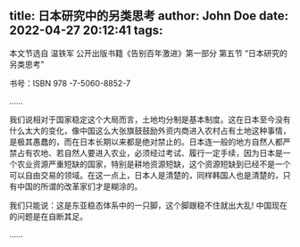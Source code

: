 title: 日本研究中的另类思考
author: John Doe
date: 2022-04-27 20:12:41
tags:
---
本文节选自 温铁军 公开出版书籍《告别百年激进》第一部分 第五节 “日本研究的另类思考”
<!-- more -->


书号：ISBN 978 -7-5060-8852-7



......

我们说相对于国家稳定这个大局而言，土地均分制是基本制度。这在日本至今没有什么太大的变化，像中国这么大张旗鼓鼓励外资内商进入农村占有土地这种事情，是极其愚蠢的，而在日本长期以来都是绝对禁止的。日本连一般的地方自然人都严禁占有农地、若自然人要进入农业，必须经过考试、履行一定手续，因为日本是一个农业资源严重短缺的国家，特别是耕地资源短缺，这个资源短缺到已经不是一个可以自由交易的领域。​在这一点上，日本人是清楚的，同样韩国人也是清楚的，只有中国的所谓的改革家们才是糊涂的。


我们只能说：这是东亚稳态体系中的一只脚，这个脚跟稳不住就出大乱! 中国现在的问题是在自断其足。

......